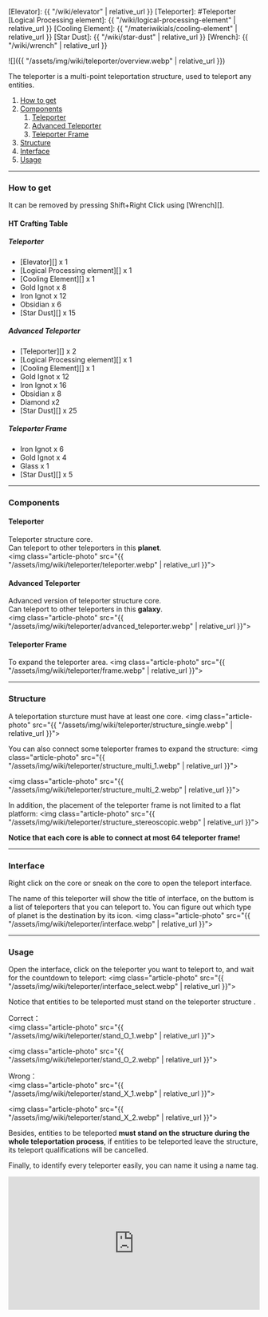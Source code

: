 [Elevator]: {{ "/wiki/elevator" | relative_url }}
[Teleporter]: #Teleporter
[Logical Processing element]: {{ "/wiki/logical-processing-element" | relative_url }}
[Cooling Element]: {{ "/materiwikials/cooling-element" | relative_url }}
[Star Dust]: {{ "/wiki/star-dust" | relative_url }}
[Wrench]: {{ "/wiki/wrench" | relative_url }}

![]({{ "/assets/img/wiki/teleporter/overview.webp" | relative_url }})

The teleporter is a multi-point teleportation structure, used to teleport any entities.

<div class="article-content">
<ol>
    <li><a href="#How_to_get">How to get</a></li>
    <li><a href="#Components">Components</a>
        <ol>
            <li><a href="#Teleporter">Teleporter</a></li>
            <li><a href="#Advanced_Teleporter">Advanced Teleporter</a></li>
            <li><a href="#Teleporter_Frame">Teleporter Frame</a></li>
        </ol>
    </li>
    <li><a href="#Structure">Structure</a></li>
    <li><a href="#Interface">Interface</a></li>
    <li><a href="#Usage">Usage</a></li>
</ol>
</div>

---

<a name="How_to_get"></a>

### How to get

It can be removed by pressing Shift+Right Click using [Wrench][].  


#### HT Crafting Table

##### Teleporter

- [Elevator][] x 1  
- [Logical Processing element][] x 1  
- [Cooling Element][] x 1  
- Gold Ignot x 8  
- Iron Ignot x 12  
- Obsidian x 6  
- [Star Dust][] x 15


##### Advanced Teleporter

- [Teleporter][] x 2  
- [Logical Processing element][] x 1  
- [Cooling Element][] x 1  
- Gold Ignot x 12  
- Iron Ignot x 16  
- Obsidian x 8  
- Diamond x2  
- [Star Dust][] x 25


##### Teleporter Frame

- Iron Ignot x 6  
- Gold Ignot x 4  
- Glass x 1  
- [Star Dust][] x 5
<hr>
<a name="Components"></a>

### Components

<a name="Teleporter"></a>

#### Teleporter

Teleporter structure core.  
Can teleport to other teleporters in this <b>planet</b>.  
<img class="article-photo" src="{{ "/assets/img/wiki/teleporter/teleporter.webp" | relative_url }}">

<a name="Advanced_Teleporter"></a>

#### Advanced Teleporter

Advanced version of teleporter structure core.  
Can teleport to other teleporters in this <b>galaxy</b>.  
<img class="article-photo" src="{{ "/assets/img/wiki/teleporter/advanced_teleporter.webp" | relative_url }}">

<a name="Teleporter_Frame"></a>

#### Teleporter Frame

To expand the teleporter area.
<img class="article-photo" src="{{ "/assets/img/wiki/teleporter/frame.webp" | relative_url }}">
<hr>
<a name="Structure"></a>

### Structure

A teleportation sturcture must have at least one core.
<img class="article-photo" src="{{ "/assets/img/wiki/teleporter/structure_single.webp" | relative_url }}">

You can also connect some teleporter frames to expand the structure:
<img class="article-photo" src="{{ "/assets/img/wiki/teleporter/structure_multi_1.webp" | relative_url }}">

<img class="article-photo" src="{{ "/assets/img/wiki/teleporter/structure_multi_2.webp" | relative_url }}">

In addition, the placement of the teleporter frame is not limited to a flat platform:
<img class="article-photo" src="{{ "/assets/img/wiki/teleporter/structure_stereoscopic.webp" | relative_url }}">

__Notice that each core is able to connect at most 64 teleporter frame!__
<hr>
<a name="Interface"></a>

### Interface

Right click on the core or sneak on the core to open the teleport interface.

The name of this teleporter will show the title of interface, on the buttom is a list of teleporters that you can teleport to.
You can figure out which type of planet is the destination by its icon.
<img class="article-photo" src="{{ "/assets/img/wiki/teleporter/interface.webp" | relative_url }}">
<hr>
<a name="Usage"></a>

### Usage

Open the interface, click on the teleporter you want to teleport to, and wait for the countdown to teleport:
<img class="article-photo" src="{{ "/assets/img/wiki/teleporter/interface_select.webp" | relative_url }}">

Notice that entities to be teleported must stand on the teleporter structure .

Correct：  
<img class="article-photo" src="{{ "/assets/img/wiki/teleporter/stand_O_1.webp" | relative_url }}">

<img class="article-photo" src="{{ "/assets/img/wiki/teleporter/stand_O_2.webp" | relative_url }}">

Wrong：  
<img class="article-photo" src="{{ "/assets/img/wiki/teleporter/stand_X_1.webp" | relative_url }}">

<img class="article-photo" src="{{ "/assets/img/wiki/teleporter/stand_X_2.webp" | relative_url }}">

Besides, entities to be teleported <b>must stand on the structure during the whole teleportation process</b>, if entities to be teleported leave the structure, its teleport qualifications will be cancelled.

Finally, to identify every teleporter easily, you can name it using a name tag.
<div style="width:100%;height:0px;position:relative;padding-bottom:52.927%;"><iframe src="https://streamable.com/s/78e4k/jtyolf?autoplay=1&muted=1" frameborder="0" width="100%" height="100%" allowfullscreen style="width:100%;height:100%;position:absolute;left:0px;top:0px;overflow:hidden;"></iframe></div>

